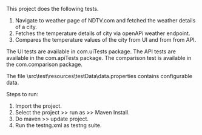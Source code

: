 This project does the following tests.
1. Navigate to weather page of NDTV.com and fetched the weather details of a city.
2. Fetches the temperature details of city via openAPi weather endpoint.
3. Compares the temperature values of the city from UI and from from API.

The UI tests are available in com.uiTests package.
The API tests are available in the com.apiTests package.
The comparison test is available in the com.comparison package.

The file \src\test\resources\testData\data.properties contains configurable data.

Steps to run:
1. Import the project.
2. Select the project >> run as >> Maven Install.
3. Do maven >> update project.
4. Run the testng.xml as testng suite.

